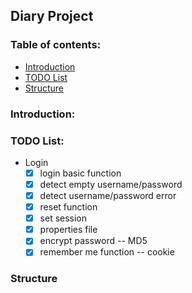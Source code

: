 ## Diary Project

### Table of contents:
- [Introduction](#introduction)
- [TODO List](#todo)
- [Structure](#structure)

### Introduction: <a name="introduction"></a>

### TODO List: <a name="todo"></a>
- Login
    - [X] login basic function
    - [X] detect empty username/password
    - [X] detect username/password error
    - [X] reset function
    - [X] set session
    - [X] properties file
    - [X] encrypt password -- MD5
    - [X] remember me function -- cookie

### Structure <a name="structure"></a>